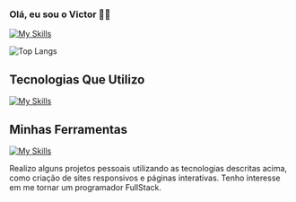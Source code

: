 ### Olá, eu sou o Victor 👋🏻
[![My Skills](https://skillicons.dev/icons?i=linkedin)](https://www.linkedin.com/in/victor-alves-santana-111440196/)

![Top Langs](https://github-readme-stats.vercel.app/api/top-langs/?username=victorsantana03&layout=compact)

## Tecnologias Que Utilizo
[![My Skills](https://skillicons.dev/icons?i=js,react,html,css,nodejs,tailwind,git,py)](https://skillicons.dev)

## Minhas Ferramentas
[![My Skills](https://skillicons.dev/icons?i=vscode,windows,vite,pycharm,netlify,github,figma)](https://skillicons.dev)

Realizo alguns projetos pessoais utilizando as tecnologias descritas acima, como criação de sites responsivos e páginas interativas. Tenho interesse em me tornar um programador FullStack.
